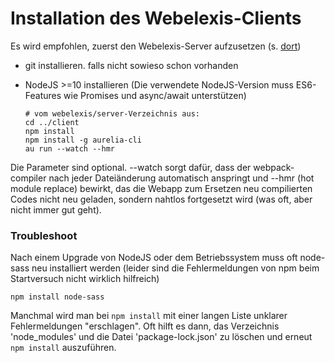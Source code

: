 # Installation des Webelexis-Clients

Es wird empfohlen, zuerst den Webelexis-Server aufzusetzen (s. [dort](../server/vorbereitung.md))


* git installieren. falls nicht sowieso schon vorhanden

* NodeJS >=10 installieren (Die verwendete NodeJS-Version muss ES6-Features wie Promises und async/await unterstützen)

      # vom webelexis/server-Verzeichnis aus:
      cd ../client
      npm install
      npm install -g aurelia-cli 
      au run --watch --hmr

Die Parameter sind optional. --watch sorgt dafür, dass der webpack-compiler nach jeder Dateiänderung automatisch anspringt und --hmr (hot module replace) bewirkt, das die Webapp zum Ersetzen neu compilierten Codes nicht neu geladen, sondern nahtlos fortgesetzt wird (was oft, aber nicht immer gut geht).

### Troubleshoot

Nach einem Upgrade von NodeJS oder dem Betriebssystem muss oft node-sass neu installiert werden (leider sind die Fehlermeldungen von npm beim Startversuch nicht wirklich hilfreich)

    npm install node-sass

Manchmal wird man bei `npm install` mit einer langen Liste unklarer Fehlermeldungen "erschlagen". Oft hilft es dann, das Verzeichnis 'node_modules' und die Datei 'package-lock.json' zu löschen und erneut `npm install` auszuführen.
